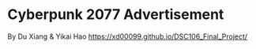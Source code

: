 # Cyberpunk 2077 Advertisement

By Du Xiang & Yikai Hao
https://xd00099.github.io/DSC106_Final_Project/
